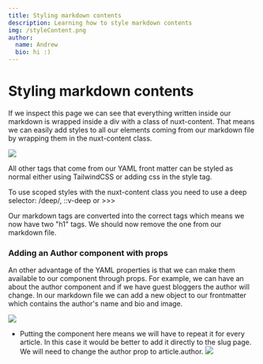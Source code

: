 ```yaml
---
title: Styling markdown contents
description: Learning how to style markdown contents
img: /styleContent.png
author:
  name: Andrew
  bio: hi :)
---
```


# Styling markdown contents

If we inspect this page we can see that everything written inside our markdown is wrapped inside a div with a class of nuxt-content. That means we can easily add styles to all our elements coming from our markdown file by wrapping them in the nuxt-content class.

![](../../../Downloads/hello-main%204/Andrew/MD%20files/StylingContents/styleMD.png)

All other tags that come from our YAML front matter can be styled as normal either using TailwindCSS or adding css in the style tag.

To use scoped styles with the nuxt-content class you need to use a deep selector: /deep/, ::v-deep or >>>

Our markdown tags are converted into the correct tags which means we now have two "h1" tags. We should now remove the one from our markdown file.


### Adding an Author component with props

An other advantage of the YAML properties is that we can make them available to our component through props. For example, we can have an about the author component and if we have guest bloggers the author will change. In our markdown file we can add a new object to our frontmatter which contains the author's name and bio and image.

![](../../../Downloads/hello-main%204/Andrew/MD%20files/StylingContents/authorWithContents.png)


* Putting the component here means we will have to repeat it for every article. In this case it would be better to add it directly to the slug page. We will need to change the author prop to article.author.
  ![](../../../Downloads/hello-main%204/Andrew/MD%20files/StylingContents/putComponents.png)

